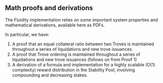 ## Math proofs and derivations

The Fluidity implementation relies on some important system properties and mathematical derivations, available here as PDFs.

In particular, we have:

1. A proof that an equal collateral ratio between two Troves is maintained throughout a series of liquidations and new trove issuances
2. A proof that Trove ordering is maintained throughout a series of liquidations and new trove issuances (follows on from Proof 1)
3. A derivation of a formula and implementation for a highly scalable (O(1) complexity) reward distribution in the Stability Pool, involving compounding and decreasing stakes.
